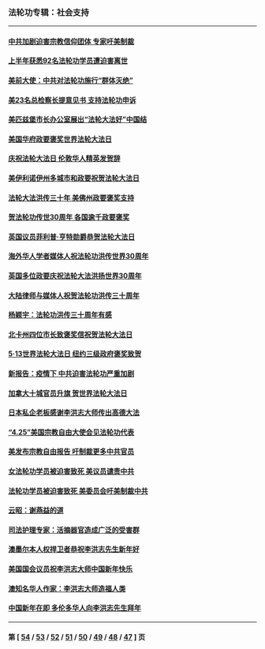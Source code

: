 ### 法轮功专辑：社会支持
---
#### [中共加剧迫害宗教信仰团体 专家吁美制裁](../../pages/nf4386/n13780252.md?07210430) 
#### [上半年获悉92名法轮功学员遭迫害离世](../../pages/nf4386/n13772701.md?07210430) 
#### [美前大使：中共对法轮功施行“群体灭绝”](../../pages/nf4386/n13771705.md?07210430) 
#### [美23名总检察长提意见书 支持法轮功申诉](../../pages/nf4386/n13766596.md?07210430) 
#### [美匹兹堡市长办公室展出“法轮大法好”中国结](../../pages/nf4386/n13749721.md?07210430) 
#### [美国华府政要褒奖世界法轮大法日](../../pages/nf4386/n13743770.md?07210430) 
#### [庆祝法轮大法日 伦敦华人精英发贺辞](../../pages/nf4386/n13741593.md?07210430) 
#### [美伊利诺伊州多城市和政要祝贺法轮大法日](../../pages/nf4386/n13737149.md?07210430) 
#### [法轮大法洪传三十年 美佛州政要褒奖支持](../../pages/nf4386/n13737103.md?07210430) 
#### [贺法轮功传世30周年 各国逾千政要褒奖](../../pages/nf4386/n13735828.md?07210430) 
#### [英国议员菲利普‧亨特勋爵恭贺法轮大法日](../../pages/nf4386/n13736187.md?07210430) 
#### [海外华人学者媒体人祝法轮功洪传世界30周年](../../pages/nf4386/n13735835.md?07210430) 
#### [英国多位政要庆祝法轮大法洪扬世界30周年](../../pages/nf4386/n13734739.md?07210430) 
#### [大陆律师与媒体人祝贺法轮功洪传三十周年](../../pages/nf4386/n13735062.md?07210430) 
#### [杨颖宇：法轮功洪传三十周年有感](../../pages/nf4386/n13734884.md?07210430) 
#### [北卡州四位市长致褒奖信祝贺法轮大法日](../../pages/nf4386/n13733292.md?07210430) 
#### [5·13世界法轮大法日 纽约三级政府褒奖致贺](../../pages/nf4386/n13732651.md?07210430) 
#### [新报告：疫情下 中共迫害法轮功严重加剧](../../pages/nf4386/n13732612.md?07210430) 
#### [加拿大十城官员升旗 贺世界法轮大法日](../../pages/nf4386/n13729166.md?07210430) 
#### [日本私企老板感谢李洪志大师传出高德大法](../../pages/nf4386/n13726335.md?07210430) 
#### [“4.25”美国宗教自由大使会见法轮功代表](../../pages/nf4386/n13724124.md?07210430) 
#### [美发布宗教自由报告 吁制裁更多中共官员](../../pages/nf4386/n13720670.md?07210430) 
#### [女法轮功学员被迫害致死 美议员谴责中共](../../pages/nf4386/n13682069.md?07210430) 
#### [法轮功学员被迫害致死 美委员会吁美制裁中共](../../pages/nf4386/n13631310.md?07210430) 
#### [云昭：谢燕益的道](../../pages/nf4386/n13607391.md?07210430) 
#### [司法护理专家：活摘器官造成广泛的受害群](../../pages/nf4386/n13570425.md?07210430) 
#### [澳墨尔本人权捍卫者恭祝李洪志先生新年好](../../pages/nf4386/n13556164.md?07210430) 
#### [美国国会议员祝李洪志大师中国新年快乐](../../pages/nf4386/n13554208.md?07210430) 
#### [澳知名华人作家：李洪志大师造福人类](../../pages/nf4386/n13552049.md?07210430) 
#### [中国新年在即 多伦多华人向李洪志先生拜年](../../pages/nf4386/n13531756.md?07210430) 

---
#### 第 [ [54](./54.md?07210430) / [53](./53.md?07210430) / [52](./52.md?07210430) / [51](./51.md?07210430) / [50](./50.md?07210430) / [49](./49.md?07210430) / [48](./48.md?07210430) / [47](./47.md?07210430) ] 页
